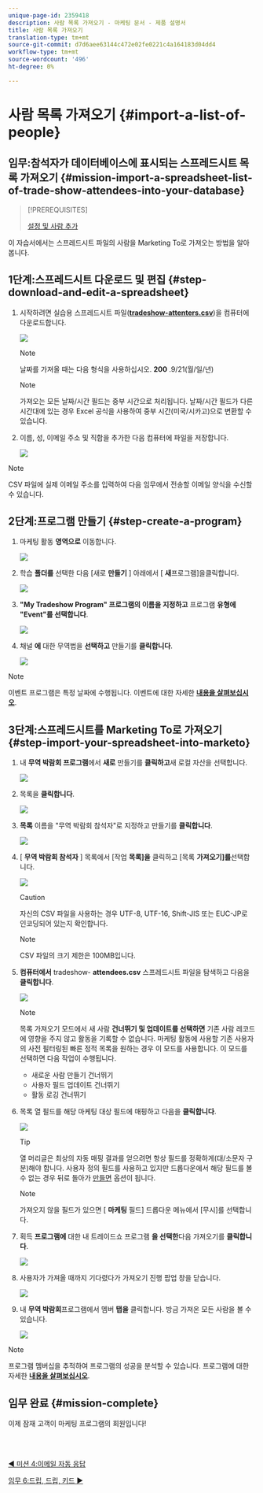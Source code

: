 ```yaml
---
unique-page-id: 2359418
description: 사람 목록 가져오기 - 마케팅 문서 - 제품 설명서
title: 사람 목록 가져오기
translation-type: tm+mt
source-git-commit: d7d6aee63144c472e02fe0221c4a164183d04dd4
workflow-type: tm+mt
source-wordcount: '496'
ht-degree: 0%

---
```



# 사람 목록 가져오기 {#import-a-list-of-people}

## 임무:참석자가 데이터베이스에 표시되는 스프레드시트 목록 가져오기 {#mission-import-a-spreadsheet-list-of-trade-show-attendees-into-your-database}

>[!PREREQUISITES]
>
>[설정 및 사람 추가](/help/marketo/getting-started/quick-wins/get-set-up-and-add-a-person.md)

이 자습서에서는 스프레드시트 파일의 사람을 Marketing To로 가져오는 방법을 알아봅니다.

## 1단계:스프레드시트 다운로드 및 편집 {#step-download-and-edit-a-spreadsheet}

1. 시작하려면 실습용 스프레드시트 파일([**tradeshow-attenters.csv**](https://docs.marketo.com/display/docs/assets/tradeshow-attendees.csv))을 컴퓨터에 다운로드합니다.

   ![](assets/image2014-9-24-12-3a5-3a0.png)

   >[!NOTE]
   >
   >날짜를 가져올 때는 다음 형식을 사용하십시오. **200** .9/21(월/일/년)

   >[!NOTE]
   >
   >가져오는 모든 날짜/시간 필드는 중부 시간으로 처리됩니다. 날짜/시간 필드가 다른 시간대에 있는 경우 Excel 공식을 사용하여 중부 시간(미국/시카고)으로 변환할 수 있습니다.

1. 이름, 성, 이메일 주소 및 직함을 추가한 다음 컴퓨터에 파일을 저장합니다.

   ![](assets/image2014-9-24-12-3a5-3a30.png)

>[!NOTE]
>
>CSV 파일에 실제 이메일 주소를 입력하여 다음 임무에서 전송할 이메일 양식을 수신할 수 있습니다.

## 2단계:프로그램 만들기 {#step-create-a-program}

1. 마케팅 활동 **영역으로** 이동합니다.

   ![](assets/ma-2.png)

1. 학습 **폴더를** 선택한 다음 [새로 **만들기** ] 아래에서 [ **새**&#x200B;프로그램]을클릭합니다.

   ![](assets/image2014-9-24-12-3a21-3a13.png)

1. **&quot;My Tradeshow Program&quot; 프로그램의 이름을 지정하고** 프로그램 **유형에 &quot;Event&quot;를 선택합니다**.

   ![](assets/image2014-9-24-12-3a21-3a25.png)

1. 채널 **에** 대한 무역법을 **선택하고** 만들기를 **클릭합니다**.

   ![](assets/image2014-9-24-12-3a21-3a39.png)

>[!NOTE]
>
>이벤트 프로그램은 특정 날짜에 수행됩니다. 이벤트에 대한 자세한 [**내용을 살펴보십시오**](/help/marketo/product-docs/demand-generation/events/understanding-events/understanding-event-programs.md).

## 3단계:스프레드시트를 Marketing To로 가져오기 {#step-import-your-spreadsheet-into-marketo}

1. 내 **무역 박람회 프로그램**&#x200B;에서 **새로** 만들기를 **클릭하고**&#x200B;새 로컬 자산을 선택합니다.

   ![](assets/seven-3.png)

1. 목록을 **클릭합니다**.

   ![](assets/image2014-9-24-12-3a22-3a56.png)

1. **목록** 이름을 &quot;무역 박람회 참석자&quot;로 지정하고 만들기를 **클릭합니다**.

   ![](assets/image2014-9-24-12-3a23-3a9.png)

1. [ **무역 박람회 참석자** ] 목록에서 [작업 **목록]을** 클릭하고 [목록 **가져오기]를**&#x200B;선택합니다.

   ![](assets/ten-2.png)

   >[!CAUTION]
   >
   >자신의 CSV 파일을 사용하는 경우 UTF-8, UTF-16, Shift-JIS 또는 EUC-JP로 인코딩되어 있는지 확인합니다.

   >[!NOTE]
   >
   >CSV 파일의 크기 제한은 100MB입니다.

1. **컴퓨터에서** tradeshow- **attendees.csv** 스프레드시트 파일을 탐색하고 다음을 **클릭합니다**.

   ![](assets/eleven-2.png)

   >[!NOTE]
   >
   >목록 가져오기 모드에서 새 사람 **건너뛰기 및 업데이트를 선택하면** 기존 사람 레코드에 영향을 주지 않고 활동을 기록할 수 없습니다. 마케팅 활동에 사용할 기존 사용자의 사전 필터링된 빠른 정적 목록을 원하는 경우 이 모드를 사용합니다. 이 모드를 선택하면 다음 작업이 수행됩니다.
   >
   > * 새로운 사람 만들기 건너뛰기
   > * 사용자 필드 업데이트 건너뛰기
   > * 활동 로깅 건너뛰기


1. 목록 열 필드를 해당 마케팅 대상 필드에 매핑하고 다음을 **클릭합니다**.

   ![](assets/image2014-9-24-12-3a24-3a49.png)

   >[!TIP]
   >
   >열 머리글은 최상의 자동 매핑 결과를 얻으려면 항상 필드를 정확하게(대/소문자 구분)해야 합니다. 사용자 정의 필드를 사용하고 있지만 드롭다운에서 해당 필드를 볼 수 없는 경우 뒤로 돌아가 [만들면](/help/marketo/product-docs/administration/field-management/create-a-custom-field-in-marketo.md) 옵션이 됩니다.

   >[!NOTE]
   >
   >가져오지 않을 필드가 있으면 [ **마케팅** 필드] 드롭다운 메뉴에서 [무시]를 선택합니다.

1. 획득 **프로그램에** 대한 내 트레이드쇼 프로그램 **을 선택한**&#x200B;다음 가져오기를 **클릭합니다**.

   ![](assets/image2014-9-24-12-3a25-3a1.png)

1. 사용자가 가져올 때까지 기다렸다가 가져오기 진행 팝업 창을 닫습니다.

   ![](assets/image2014-9-24-12-3a25-3a13.png)

1. 내 **무역 박람회**&#x200B;프로그램에서 멤버 **탭을** 클릭합니다. 방금 가져온 모든 사람을 볼 수 있습니다.

   ![](assets/fifteen-1.png)

>[!NOTE]
>
>프로그램 멤버십을 추적하여 프로그램의 성공을 분석할 수 있습니다. 프로그램에 대한 자세한 [**내용을 살펴보십시오**](/help/marketo/product-docs/core-marketo-concepts/programs/creating-programs/understanding-programs.md).

## 임무 완료 {#mission-complete}

이제 잠재 고객이 마케팅 프로그램의 회원입니다!

<br> 

[◄ 미션 4:이메일 자동 응답](/help/marketo/getting-started/quick-wins/email-auto-response.md)

[임무 6:드립, 드립, 키드 ►](/help/marketo/getting-started/quick-wins/drip-drip-nurture.md)
